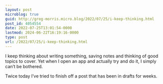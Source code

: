 ```yaml
---
layout: post
microblog: true
guid: http://greg-morris.micro.blog/2022/07/25/i-keep-thinking.html
post_id: 4054554
date: 2022-07-25T13:01:54-0000
lastmod: 2024-06-22T16:19:16-0000
type: post
url: /2022/07/25/i-keep-thinking.html
---
```

I keep thinking about writing something, saving notes and thinking of good topics to cover. Yet when I open an app and actually try and do it, I simply can’t be bothered.

Twice today I’ve tried to finish off a post that has been in drafts for weeks. 
